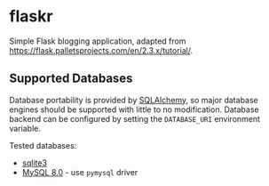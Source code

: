 # flaskr

Simple Flask blogging application, adapted from https://flask.palletsprojects.com/en/2.3.x/tutorial/.

## Supported Databases

Database portability is provided by [SQLAlchemy](https://www.sqlalchemy.org/),
so major database engines should be supported with little to no modification.
Database backend can be configured by setting the `DATABASE_URI` environment variable.

Tested databases:
- [sqlite3](https://docs.sqlalchemy.org/en/20/dialects/sqlite.html)
- [MySQL 8.0](https://docs.sqlalchemy.org/en/20/dialects/mysql.html) - use `pymysql` driver
